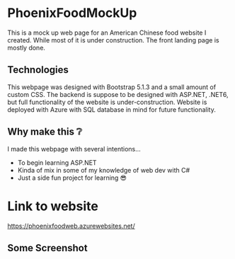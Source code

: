 # PhoenixFoodMockUp
This is a mock up web page for an American Chinese food website I created. While most of it is under construction. The front landing page is mostly done.

## Technologies
This webpage was designed with Bootstrap 5.1.3 and a small amount of custom CSS. The backend is suppose to be designed with ASP.NET, .NET6, but
full functionality of the website is under-construction. Website is deployed with Azure with SQL database in mind for future functionality.

## Why make this ❔
I made this webpage with several intentions...
 - To begin learning ASP.NET
 - Kinda of mix in some of my knowledge of web dev with C#
 - Just a side fun project for learning 😎
 
 # Link to website
 
 https://phoenixfoodweb.azurewebsites.net/
 
 ## Some Screenshot
 
